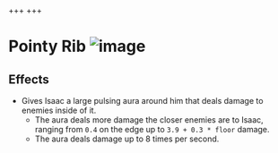 +++
+++

 # Pointy Rib ![image](/image/Pointy_Rib.png) 


Effects
---------


* Gives Isaac a large pulsing aura around him that deals damage to enemies inside of it.
	+ The aura deals more damage the closer enemies are to Isaac, ranging from `0.4` on the edge up to `3.9 + 0.3 * floor` damage.
	+ The aura deals damage up to 8 times per second.


